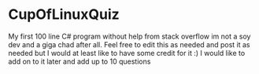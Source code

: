 # CupOfLinuxQuiz
My first 100 line C# program without help from stack overflow im not a soy dev and a giga chad after all.
Feel free to edit this as needed and post it as needed but I would at least like to have some credit for it :)
I would like to add on to it later and add up to 10 questions 
       
